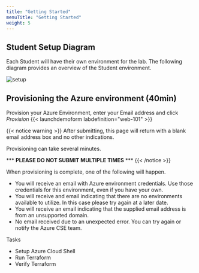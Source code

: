 ```yaml
---
title: "Getting Started"
menuTitle: "Getting Started"
weight: 5
---
```


## Student Setup Diagram

Each Student will have their own environment for the lab. The following diagram provides an overview of the Student environment.

   ![setup](/images/env_diagram.png)

## Provisioning the Azure environment (40min)

Provision your Azure Environment, enter your Email address and click _Provision_
{{< launchdemoform labdefinition="web-101" >}}

{{< notice warning >}} After submitting, this page will return with a blank email address box and no other indications.

Provisioning can take several minutes.

\*\*\* __PLEASE DO NOT SUBMIT MULTIPLE TIMES__ \*\*\*  {{< /notice >}}

When provisioning is complete, one of the following will happen.

* You will receive an email with Azure environment credentials. Use those credentials for this environment, even if you have your own.
* You will receive and email indicating that there are no environments available to utilize. In this case please try again at a later date.
* You will receive an email indicating that the supplied email address is from an unsupported domain.
* No email received due to an unexpected error. You can try again or notify the Azure CSE team.

Tasks

* Setup Azure Cloud Shell
* Run Terraform
* Verify Terraform

